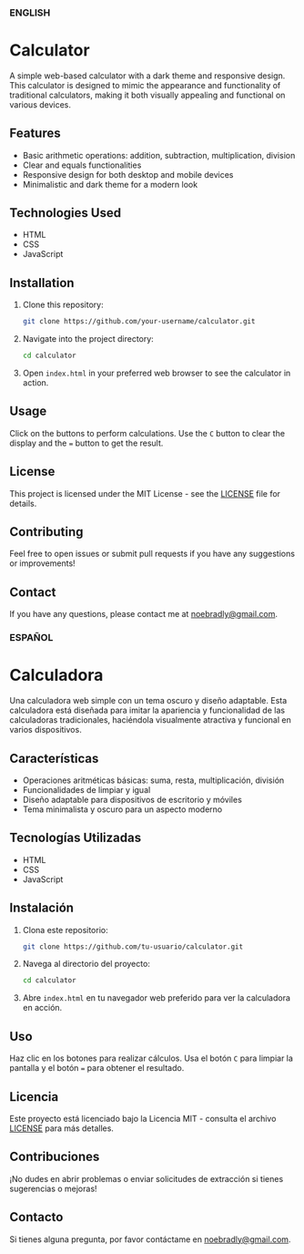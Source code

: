 ### ENGLISH
# Calculator

A simple web-based calculator with a dark theme and responsive design. This calculator is designed to mimic the appearance and functionality of traditional calculators, making it both visually appealing and functional on various devices.

## Features

- Basic arithmetic operations: addition, subtraction, multiplication, division
- Clear and equals functionalities
- Responsive design for both desktop and mobile devices
- Minimalistic and dark theme for a modern look

## Technologies Used

- HTML
- CSS
- JavaScript

## Installation

1. Clone this repository:
    ```bash
    git clone https://github.com/your-username/calculator.git
    ```

2. Navigate into the project directory:
    ```bash
    cd calculator
    ```

3. Open `index.html` in your preferred web browser to see the calculator in action.

## Usage

Click on the buttons to perform calculations. Use the `C` button to clear the display and the `=` button to get the result.

## License

This project is licensed under the MIT License - see the [LICENSE](LICENSE) file for details.

## Contributing

Feel free to open issues or submit pull requests if you have any suggestions or improvements!

## Contact

If you have any questions, please contact me at [noebradly@gmail.com](mailto:noebradly@gmail.com).

### ESPAÑOL
# Calculadora

Una calculadora web simple con un tema oscuro y diseño adaptable. Esta calculadora está diseñada para imitar la apariencia y funcionalidad de las calculadoras tradicionales, haciéndola visualmente atractiva y funcional en varios dispositivos.

## Características

- Operaciones aritméticas básicas: suma, resta, multiplicación, división
- Funcionalidades de limpiar y igual
- Diseño adaptable para dispositivos de escritorio y móviles
- Tema minimalista y oscuro para un aspecto moderno

## Tecnologías Utilizadas

- HTML
- CSS
- JavaScript

## Instalación

1. Clona este repositorio:
    ```bash
    git clone https://github.com/tu-usuario/calculator.git
    ```

2. Navega al directorio del proyecto:
    ```bash
    cd calculator
    ```

3. Abre `index.html` en tu navegador web preferido para ver la calculadora en acción.

## Uso

Haz clic en los botones para realizar cálculos. Usa el botón `C` para limpiar la pantalla y el botón `=` para obtener el resultado.

## Licencia

Este proyecto está licenciado bajo la Licencia MIT - consulta el archivo [LICENSE](LICENSE) para más detalles.

## Contribuciones

¡No dudes en abrir problemas o enviar solicitudes de extracción si tienes sugerencias o mejoras!

## Contacto

Si tienes alguna pregunta, por favor contáctame en [noebradly@gmail.com](mailto:noebradly@gmail.com).
